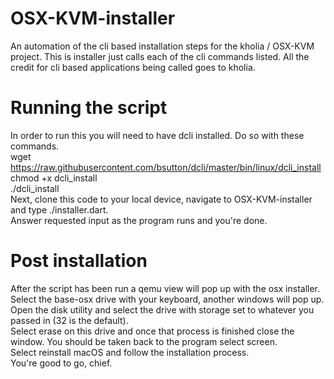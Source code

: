 # OSX-KVM-installer
An automation of the cli based installation steps for the kholia / OSX-KVM project. This is installer just calls each of the cli commands listed. All the credit for cli based applications being called goes to kholia.

# Running the script
In order to run this you will need to have dcli installed. Do so with these commands.  <br>
wget https://raw.githubusercontent.com/bsutton/dcli/master/bin/linux/dcli_install <br>
chmod +x dcli_install <br>
./dcli_install <br>
Next, clone this code to your local device, navigate to OSX-KVM-installer and type ./installer.dart. <br>
Answer requested input as the program runs and you're done.

# Post installation
After the script has been run a qemu view will pop up with the osx installer. <br>
Select the base-osx drive with your keyboard, another windows will pop up. <br>
Open the disk utility and select the drive with storage set to whatever you passed in (32 is the default). <br>
Select erase on this drive and once that process is finished close the window. You should be taken back to the program select screen.<br>
Select reinstall macOS and follow the installation process.<br>
You're good to go, chief.
